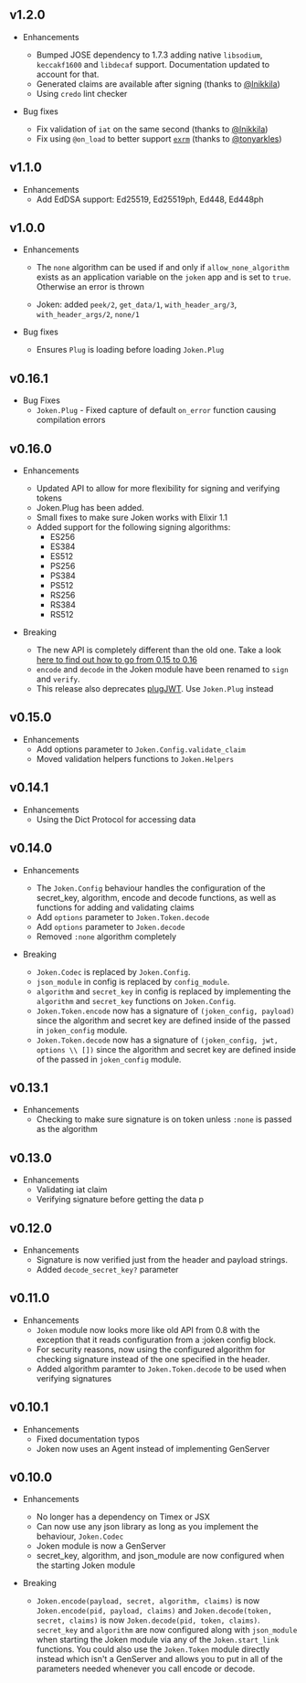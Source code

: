 ## v1.2.0

* Enhancements
    - Bumped JOSE dependency to 1.7.3 adding native `libsodium`, `keccakf1600` and `libdecaf` support. Documentation updated to account for that.
    - Generated claims are available after signing (thanks to [@lnikkila](https://github.com/lnikkila))
    - Using `credo` lint checker
  
* Bug fixes
    - Fix validation of `iat` on the same second (thanks to [@lnikkila](https://github.com/lnikkila))
    - Fix using `@on_load` to better support [`exrm`](https://github.com/bitwalker/exrm) (thanks to [@tonyarkles](https://github.com/tonyarkles))

## v1.1.0

* Enhancements
    - Add EdDSA support: Ed25519, Ed25519ph, Ed448, Ed448ph

## v1.0.0

* Enhancements
    * The `none` algorithm can be used if and only if `allow_none_algorithm` exists as an application variable on the `joken` app and is set to `true`. Otherwise an error is thrown  

    * Joken: added `peek/2`, `get_data/1`, `with_header_arg/3`, `with_header_args/2`, `none/1`

* Bug fixes
    * Ensures `Plug` is loading before loading `Joken.Plug`

## v0.16.1

* Bug Fixes
    * `Joken.Plug` - Fixed capture of default `on_error` function causing compilation errors

## v0.16.0

* Enhancements
    * Updated API to allow for more flexibility for signing and verifying tokens
    * Joken.Plug has been added.
    * Small fixes to make sure Joken works with Elixir 1.1
    * Added support for the following signing algorithms:
        * ES256
        * ES384
        * ES512
        * PS256
        * PS384
        * PS512
        * RS256
        * RS384
        * RS512

* Breaking
    * The new API is completely different than the old one. Take a look [here to find out how to go from 0.15 to 0.16](https://github.com/bryanjos/joken/wiki/Moving-from-0.15-to-0.16)
    * `encode` and `decode` in the Joken module have been renamed to `sign` and `verify`.
    * This release also deprecates [plugJWT](https://hex.pm/packages/plug_jwt). Use `Joken.Plug` instead

## v0.15.0

* Enhancements
    * Add options parameter to `Joken.Config.validate_claim`
    * Moved validation helpers functions to `Joken.Helpers`

## v0.14.1

* Enhancements
    * Using the Dict Protocol for accessing data

## v0.14.0

* Enhancements
    * The `Joken.Config` behaviour handles the configuration of the secret_key, algorithm, encode and decode functions, as well as functions for adding and validating claims
    * Add `options` parameter to `Joken.Token.decode`
    * Add `options` parameter to `Joken.decode`
    * Removed `:none` algorithm completely

* Breaking
    * `Joken.Codec` is replaced by `Joken.Config`.
    * `json_module` in config is replaced by `config_module`.
    * `algorithm` and `secret_key` in config is replaced by implementing the `algorithm` and `secret_key` functions on `Joken.Config`.
    * `Joken.Token.encode` now has a signature of `(joken_config, payload)` since the algorithm and secret key are defined inside of the passed in `joken_config` module.
    * `Joken.Token.decode` now has a signature of `(joken_config, jwt, options \\ [])` since the algorithm and secret key are defined inside of the passed in `joken_config` module.

## v0.13.1

* Enhancements
    * Checking to make sure signature is on token unless `:none` is passed as the algorithm

## v0.13.0

* Enhancements
    * Validating iat claim
    * Verifying signature before getting the data
p
## v0.12.0

* Enhancements
    * Signature is now verified just from the header and payload strings.
    * Added `decode_secret_key?` parameter

## v0.11.0

* Enhancements
    * `Joken` module now looks more like old API from 0.8 with the exception that it reads configuration from a :joken config block.
    * For security reasons, now using the configured algorithm for checking signature instead of the one specified in the header.
    * Added algorithm paramter to `Joken.Token.decode` to be used when verifying signatures

## v0.10.1

* Enhancements
    * Fixed documentation typos
    * Joken now uses an Agent instead of implementing GenServer


## v0.10.0

* Enhancements
    * No longer has a dependency on Timex or JSX
    * Can now use any json library as long as you implement the behaviour, `Joken.Codec`
    * Joken module is now a GenServer
    * secret_key, algorithm, and json_module are now configured when the starting Joken module

* Breaking
    * `Joken.encode(payload, secret, algorithm, claims)` is now `Joken.encode(pid, payload, claims)` and `Joken.decode(token, secret, claims)` is now `Joken.decode(pid, token, claims)`. `secret_key` and `algorithm` are now configured along with `json_module` when starting the Joken module via any of the `Joken.start_link` functions. You could also use the `Joken.Token` module directly instead which isn't a GenServer and allows you to put in all of the parameters needed whenever you call encode or decode.
